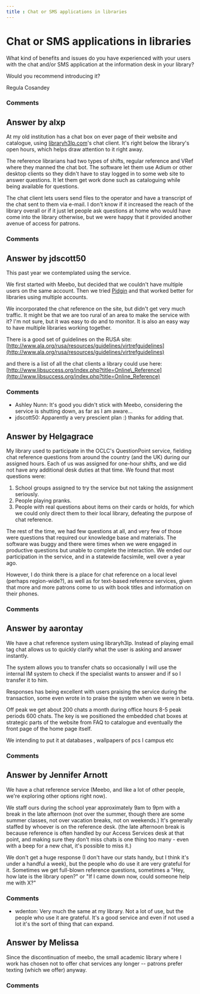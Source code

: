 ```yaml
---
title : Chat or SMS applications in libraries
---
```

Chat or SMS applications in libraries
=====================
What kind of benefits and issues do you have experienced with your users
with the chat and/or SMS application at the information desk in your
library?

Would you recommend introducing it?

Regula Cosandey

### Comments ###


Answer by alxp
----------------
At my old institution has a chat box on ever page of their website and
catalogue, using [libraryh3lp.com](http://libraryh3lp.com)'s chat
client. It's right below the library's open hours, which helps draw
attention to it right away.

The reference librarians had two types of shifts, regular reference and
VRef where they manned the chat bot. The software let them use Adium or
other desktop clients so they didn't have to stay logged in to some web
site to answer questions. It let them get work done such as cataloguing
while being available for questions.

The chat client lets users send files to the operator and have a
transcript of the chat sent to them via e-mail. I don't know if it
increased the reach of the library overall or if it just let people ask
questions at home who would have come into the library otherwise, but we
were happy that it provided another avenue of access for patrons.

### Comments ###

Answer by jdscott50
----------------
This past year we contemplated using the service.

We first started with Meebo, but decided that we couldn't have multiple
users on the same account. Then we tried [Pidgin](http://www.pidgin.im/)
and that worked better for libraries using multiple accounts.

We incorporated the chat reference on the site, but didn't get very much
traffic. It might be that we are too rural of an area to make the
service with it? I'm not sure, but it was easy to do and to monitor. It
is also an easy way to have multiple libraries working together.

There is a good set of guidelines on the RUSA site:
[http://www.ala.org/rusa/resources/guidelines/virtrefguidelines](http://www.ala.org/rusa/resources/guidelines/virtrefguidelines)

and there is a list of all the chat clients a library could use here:
[http://www.libsuccess.org/index.php?title=Online\_Reference](http://www.libsuccess.org/index.php?title=Online_Reference)

### Comments ###
* Ashley Nunn: It's good you didn't stick with Meebo, considering the service is
shutting down, as far as I am aware...
* jdscott50: Apparently a very prescient plan :) thanks for adding that.

Answer by Helgagrace
----------------
My library used to participate in the OCLC's QuestionPoint service,
fielding chat reference questions from around the country (and the UK)
during our assigned hours. Each of us was assigned for one-hour shifts,
and we did not have any additional desk duties at that time. We found
that most questions were:

1.  School groups assigned to try the service but not taking the
    assignment seriously.
2.  People playing pranks.
3.  People with real questions about items on their cards or holds, for
    which we could only direct them to their local library, defeating
    the purpose of chat reference.

The rest of the time, we had few questions at all, and very few of those
were questions that required our knowledge base and materials. The
software was buggy and there were times when we were engaged in
productive questions but unable to complete the interaction. We ended
our participation in the service, and in a statewide facsimile, well
over a year ago.

However, I do think there is a place for chat reference on a local level
(perhaps region-wide?), as well as for text-based reference services,
given that more and more patrons come to us with book titles and
information on their phones.

### Comments ###

Answer by aarontay
----------------
We have a chat reference system using libraryh3lp. Instead of playing
email tag chat allows us to quickly clarify what the user is asking and
answer instantly.

The system allows you to transfer chats so occasionally I will use the
internal IM system to check if the specialist wants to answer and if so
I transfer it to him.

Responses has being excellent with users praising the service during the
transaction, some even wrote in to praise the system when we were in
beta.

Off peak we get about 200 chats a month during office hours 8-5 peak
periods 600 chats. The key is we positioned the embedded chat boxes at
strategic parts of the website from FAQ to catalogue and eventually the
front page of the home page itself.

We intending to put it at databases , wallpapers of pcs I campus etc

### Comments ###

Answer by Jennifer Arnott
----------------
We have a chat reference service (Meebo, and like a lot of other people,
we're exploring other options right now).

We staff ours during the school year approximately 9am to 9pm with a
break in the late afternoon (not over the summer, though there are some
summer classes, not over vacation breaks, not on weekends.) It's
generally staffed by whoever is on the reference desk. (the late
afternoon break is because reference is often handled by our Access
Services desk at that point, and making sure they don't miss chats is
one thing too many - even with a beep for a new chat, it's possible to
miss it.)

We don't get a huge response (I don't have our stats handy, but I think
it's under a handful a week), but the people who do use it are very
grateful for it. Sometimes we get full-blown reference questions,
sometimes a "Hey, how late is the library open?" or "If I came down now,
could someone help me with X?"

### Comments ###
* wdenton: Very much the same at my library. Not a lot of use, but the people who
use it are grateful. It's a good service and even if not used a lot it's
the sort of thing that can expand.

Answer by Melissa
----------------
Since the discontinuation of meebo, the small academic library where I
work has chosen not to offer chat services any longer -- patrons prefer
texting (which we offer) anyway.

### Comments ###

